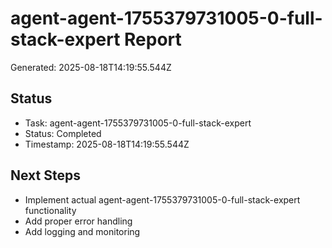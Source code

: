 # agent-agent-1755379731005-0-full-stack-expert Report

Generated: 2025-08-18T14:19:55.544Z

## Status
- Task: agent-agent-1755379731005-0-full-stack-expert
- Status: Completed
- Timestamp: 2025-08-18T14:19:55.544Z

## Next Steps
- Implement actual agent-agent-1755379731005-0-full-stack-expert functionality
- Add proper error handling
- Add logging and monitoring
